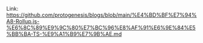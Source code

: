 Link: https://github.com/protogenesis/blogs/blob/main/%E4%BD%BF%E7%94%A8-Rollup.js-%E6%8C%89%E9%9C%80%E7%BC%96%E8%AF%91%E6%9E%84%E5%BB%BA-TS-%E9%A1%B9%E7%9B%AE.md